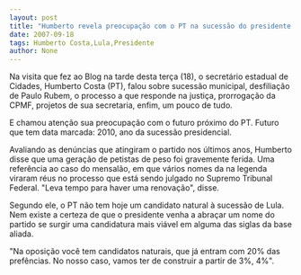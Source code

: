 ```yaml
---
layout: post
title: "Humberto revela preocupação com o PT na sucessão do presidente Lula em 2010"
date: 2007-09-18
tags: Humberto Costa,Lula,Presidente
author: None
---
```

Na visita que fez ao Blog na tarde desta ter&ccedil;a (18), o secret&aacute;rio estadual de Cidades, Humberto Costa (PT), falou sobre sucess&atilde;o municipal, desfilia&ccedil;&atilde;o de Paulo Rubem, o processo a que responde na justi&ccedil;a, prorroga&ccedil;&atilde;o da CPMF, projetos de sua secretaria, enfim, um pouco de tudo. 

E chamou aten&ccedil;&atilde;o sua preocupa&ccedil;&atilde;o com o futuro pr&oacute;ximo do PT. Futuro que tem data marcada: 2010, ano da sucess&atilde;o presidencial. 

Avaliando as den&uacute;ncias que atingiram o partido nos &uacute;ltimos anos, Humberto disse que uma gera&ccedil;&atilde;o de petistas de peso foi gravemente ferida. Uma refer&ecirc;ncia ao caso do mensal&atilde;o, em que v&aacute;rios nomes da na legenda viraram r&eacute;us no processo que est&aacute; sendo julgado no Supremo Tribunal Federal. &quot;Leva tempo para haver uma renova&ccedil;&atilde;o&quot;, disse. 

Segundo ele, o PT n&atilde;o tem hoje um candidato natural &agrave; sucess&atilde;o de Lula. Nem existe a certeza de que o presidente venha a abra&ccedil;ar um nome do partido se surgir uma candidatura mais vi&aacute;vel em alguma das siglas da base aliada. 

&quot;Na oposi&ccedil;&atilde;o voc&ecirc; tem candidatos naturais, que j&aacute; entram com 20% das pref&ecirc;ncias. No nosso caso, vamos ter de construir a partir de 3%, 4%&quot;. 